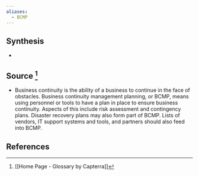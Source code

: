 ```yaml
---
aliases:
  - BCMP
---
```

## Synthesis
- 
## Source [^1]
- Business continuity is the ability of a business to continue in the face of obstacles. Business continuity management planning, or BCMP, means using personnel or tools to have a plan in place to ensure business continuity. Aspects of this include risk assessment and contingency plans. Disaster recovery plans may also form part of BCMP. Lists of vendors, IT support systems and tools, and partners should also feed into BCMP.
## References

[^1]: [[Home Page - Glossary by Capterra]]